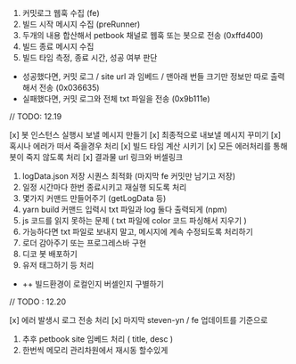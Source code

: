 1. 커밋로그 웹훅 수집 (fe)
2. 빌드 시작 메시지 수집 (preRunner)
3. 두개의 내용 합산해서 petbook 채널로 웹훅 또는 봇으로 전송 (0xffd400)
4. 빌드 종료 메시지 수집
5. 빌드 타임 측정, 종료 시간, 성공 여부 판단

- 성공했다면, 커밋 로그 / site url 과 임베드 / 맨아래 번들 크기만 정보만 따로 출력해서 전송 (0x036635)
- 실패했다면, 커밋 로그와 전체 txt 파일을 전송 (0x9b111e)

// TODO: 12.19

[x] 봇 인스턴스 실행시 보낼 메시지 만들기
[x] 최종적으로 내보낼 메시지 꾸미기
[x] 혹시나 에러가 떠서 죽을경우 처리
[x] 빌드 타임 계산 시키기
[x] 모든 에러처리를 통해 봇이 죽지 않도록 처리
[x] 결과물 url 링크와 버셀링크

1. logData.json 저장 시퀀스 최적화 (마지막 fe 커밋만 남기고 저장)
2. 일정 시간마다 한번 종료시키고 재실행 되도록 처리
3. 몇가지 커맨드 만들어주기 (getLogData 등)
4. yarn build 커맨드 입력시 txt 파일과 log 둘다 출력되게 (npm)
5. js 코드를 읽지 못하는 문제 ( txt 파일에 color 코드 파싱해서 지우기 )
6. 가능하다면 txt 파일로 보내지 말고, 메시지에 계속 수정되도록 처리하기
7. 로더 감아주기 또는 프로그레스바 구현
8. 디코 봇 배포하기
9. 유저 태그하기 등 처리

- ++ 빌드환경이 로컬인지 버셀인지 구별하기

// TODO : 12.20

[x] 에러 발생시 로그 전송 처리
[x] 마지막 steven-yn / fe 업데이트를 기준으로

1. 추후 petbook site 임베드 처리 ( title, desc )
2. 한번씩 메모리 관리차원에서 재시동 할수있게
